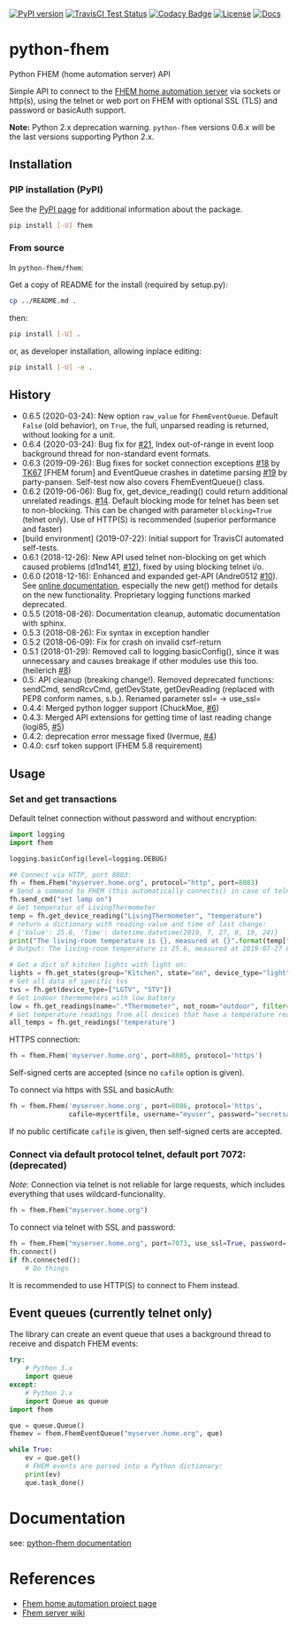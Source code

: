 [![PyPI version](https://badge.fury.io/py/fhem.svg)](https://badge.fury.io/py/fhem)
[![TravisCI Test Status](https://travis-ci.org/domschl/python-fhem.svg?branch=master)](https://travis-ci.org/domschl/python-fhem)
[![Codacy Badge](https://api.codacy.com/project/badge/Grade/116e9e988d934aaa9cfbfa5b8aef7f78)](https://www.codacy.com/app/dominik.schloesser/python-fhem?utm_source=github.com&amp;utm_medium=referral&amp;utm_content=domschl/python-fhem&amp;utm_campaign=Badge_Grade)
[![License](http://img.shields.io/badge/license-MIT-brightgreen.svg?style=flat)](LICENSE)
[![Docs](https://img.shields.io/badge/docs-stable-blue.svg)](https://domschl.github.io/python-fhem/index.html)

# python-fhem

Python FHEM (home automation server) API

Simple API to connect to the [FHEM home automation server](https://fhem.de/) via sockets or http(s), using the telnet or web port on FHEM with optional SSL (TLS) and password or basicAuth support.

**Note:** Python 2.x deprecation warning. `python-fhem` versions 0.6.x will be the last versions supporting Python 2.x.

## Installation

### PIP installation (PyPI)

See the [PyPI page](https://pypi.python.org/pypi?:action=display&name=fhem) for additional information about the package.

```bash
pip install [-U] fhem
```

### From source

In `python-fhem/fhem`:

Get a copy of README for the install (required by setup.py):

```bash
cp ../README.md .
```

then:

```bash
pip install [-U] .
```

or, as developer installation, allowing inplace editing:

```bash
pip install [-U] -e .
```

## History

* 0.6.5 (2020-03-24): New option `raw_value` for `FhemEventQueue`. Default `False` (old behavior), on `True`, the full, unparsed reading is returned, without looking for a unit.
* 0.6.4 (2020-03-24): Bug fix for [#21](https://github.com/domschl/python-fhem/issues/21), Index out-of-range in event loop background thread for non-standard event formats.  
* 0.6.3 (2019-09-26): Bug fixes for socket connection exceptions [#18](https://github.com/domschl/python-fhem/issues/18) by [TK67](https://forum.fhem.de/index.php/topic,63816.msg968089.html#msg968089) [FHEM forum] and EventQueue crashes in datetime parsing [#19](https://github.com/domschl/python-fhem/issues/19) by party-pansen. Self-test now also covers FhemEventQueue() class.
* 0.6.2 (2019-06-06): Bug fix, get_device_reading() could return additional unrelated readings. [#14](https://github.com/domschl/python-fhem/issues/14). Default blocking mode for telnet has been set to non-blocking. This can be changed with parameter `blocking=True` (telnet only). Use of HTTP(S) is recommended (superior
performance and faster)
* [build environment] (2019-07-22): Initial support for TravisCI automated self-tests.
* 0.6.1 (2018-12-26): New API used telnet non-blocking on get which caused problems (d1nd141, [#12](https://github.com/domschl/python-fhem/issues/12)), fixed
by using blocking telnet i/o.
* 0.6.0 (2018-12-16): Enhanced and expanded get-API (Andre0512 [#10](https://github.com/domschl/python-fhem/pull/10)). See [online documentation](https://domschl.github.io/python-fhem/doc/_build/html/index.html), especially the new get() method for details on the new functionality. Proprietary logging functions marked deprecated. 
* 0.5.5 (2018-08-26): Documentation cleanup, automatic documentation with sphinx.
* 0.5.3 (2018-08-26): Fix syntax in exception handler
* 0.5.2 (2018-06-09): Fix for crash on invalid csrf-return
* 0.5.1 (2018-01-29): Removed call to logging.basicConfig(), since it was unnecessary and causes breakage if other modules use this too. (heilerich [#8](https://github.com/domschl/python-fhem/issues/8))
* 0.5: API cleanup (breaking change!). Removed deprecated functions: sendCmd, sendRcvCmd, getDevState, getDevReading (replaced with PEP8 conform names, s.b.). Renamed parameter ssl= -> use_ssl=
* 0.4.4: Merged python logger support (ChuckMoe, [#6](https://github.com/domschl/python-fhem/commit/25843d79986031cd654f87781f37d1266d0b116b))
* 0.4.3: Merged API extensions for getting time of last reading change (logi85, [#5](https://github.com/domschl/python-fhem/commit/11719b41b29a8c2c6192210e3848d9d8aedc5337))
* 0.4.2: deprecation error message fixed (Ivermue, [#4](https://github.com/domschl/python-fhem/commit/098cd774f2f714267645adbf2ee4556edf426229))
* 0.4.0: csrf token support (FHEM 5.8 requirement)

## Usage

### Set and get transactions

Default telnet connection without password and without encryption:

```python
import logging
import fhem

logging.basicConfig(level=logging.DEBUG)

## Connect via HTTP, port 8083:
fh = fhem.Fhem("myserver.home.org", protocol="http", port=8083)
# Send a command to FHEM (this automatically connects() in case of telnet)
fh.send_cmd("set lamp on")
# Get temperatur of LivingThermometer
temp = fh.get_device_reading("LivingThermometer", "temperature")
# return a dictionary with reading-value and time of last change:
# {'Value': 25.6, 'Time': datetime.datetime(2019, 7, 27, 8, 19, 24)}
print("The living-room temperature is {}, measured at {}".format(temp["Value"], temp["Time"]))
# Output: The living-room temperature is 25.6, measured at 2019-07-27 08:19:24

# Get a dict of kitchen lights with light on:
lights = fh.get_states(group="Kitchen", state="on", device_type="light", value_only=True)
# Get all data of specific tvs
tvs = fh.get(device_type=["LGTV", "STV"])
# Get indoor thermometers with low battery
low = fh.get_readings(name=".*Thermometer", not_room="outdoor", filter={"battery!": "ok"})
# Get temperature readings from all devices that have a temperature reading:
all_temps = fh.get_readings('temperature')
```

HTTPS connection:

```python
fh = fhem.Fhem('myserver.home.org', port=8085, protocol='https')
```

Self-signed certs are accepted (since no `cafile` option is given).

To connect via https with SSL and basicAuth:

```python
fh = fhem.Fhem('myserver.home.org', port=8086, protocol='https',
               cafile=mycertfile, username="myuser", password="secretsauce")
```

If no public certificate `cafile` is given, then self-signed certs are accepted.

### Connect via default protocol telnet, default port 7072: (deprecated)

*Note*: Connection via telnet is not reliable for large requests, which
includes everything that uses wildcard-funcionality.

```python
fh = fhem.Fhem("myserver.home.org")
```

To connect via telnet with SSL and password:

```python
fh = fhem.Fhem("myserver.home.org", port=7073, use_ssl=True, password='mysecret')
fh.connect()
if fh.connected():
    # Do things
```

It is recommended to use HTTP(S) to connect to Fhem instead.

## Event queues (currently telnet only)

The library can create an event queue that uses a background thread to receive
and dispatch FHEM events:

```python
try:
    # Python 3.x
    import queue
except:
    # Python 2.x
    import Queue as queue
import fhem

que = queue.Queue()
fhemev = fhem.FhemEventQueue("myserver.home.org", que)

while True:
    ev = que.get()
    # FHEM events are parsed into a Python dictionary:
    print(ev)
    que.task_done()
```

# Documentation

see: [python-fhem documentation](https://domschl.github.io/python-fhem/index.html)

# References

* [Fhem home automation project page](https://fhem.de/)
* [Fhem server wiki](https://wiki.fhem.de/)
